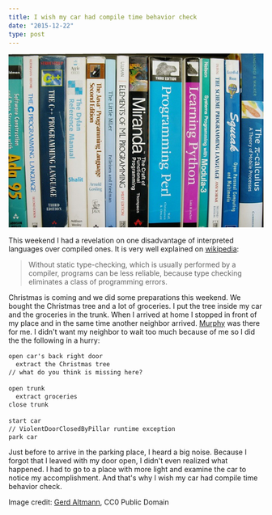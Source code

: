 ```yaml
---
title: I wish my car had compile time behavior check
date: "2015-12-22"
type: post
---
```


![Featured imaged][featured-image]

This weekend I had a revelation on one disadvantage of interpreted languages over compiled ones. It is very well explained on [wikipedia][wikipedia]:

> Without static type-checking, which is usually performed by a compiler, programs can be less reliable, because type checking eliminates a class of programming errors.

Christmas is coming and we did some preparations this weekend. We bought the Christmas tree and a lot of groceries. I put the tree inside my car and the groceries in the trunk. When I arrived at home I stopped in front of my place and in the same time another neighbor arrived. [Murphy][murphy] was there for me. I didn't want my neighbor to wait too much because of me so I did the the following in a hurry:

```
open car's back right door
  extract the Christmas tree
// what do you think is missing here?

open trunk
  extract groceries
close trunk

start car
// ViolentDoorClosedByPillar runtime exception
park car
```

Just before to arrive in the parking place, I heard a big noise. Because I forgot that I leaved with my door open, I didn't even realized what happened. I had to go to a place with more light and examine the car to notice my accomplishment. And that's why I wish my car had compile time behavior check.

Image credit: [Gerd Altmann][geralt-9301], CC0 Public Domain

[featured-image]: programming-books.jpg
[wikipedia]: https://en.wikipedia.org/wiki/Interpreted_language "Interpreted language"
[murphy]: https://en.wikipedia.org/wiki/Murphy%27s_law "Murphy's law"
[geralt-9301]: https://pixabay.com/en/users/geralt-9301/